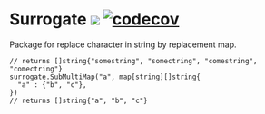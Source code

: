 # Surrogate ![](https://travis-ci.org/SevansD/Surrogate.svg?branch=master) [![codecov](https://codecov.io/gh/SevansD/Surrogate/branch/master/graph/badge.svg)](https://codecov.io/gh/SevansD/Surrogate)



Package for replace character in string by replacement map.

```surrogate.Sub("somestring", map[string]string{"s": "c"}) 
// returns []string{"somestring", "somectring", "comestring", "comectring"}
surrogate.SubMultiMap("a", map[string][]string{
  "a" : {"b", "c"},
})
// returns []string{"a", "b", "c"}
```
